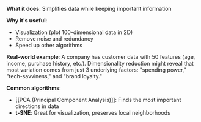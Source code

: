 **What it does**: Simplifies data while keeping important information

**Why it's useful**:

- Visualization (plot 100-dimensional data in 2D)
- Remove noise and redundancy
- Speed up other algorithms

**Real-world example**: A company has customer data with 50 features (age, income, purchase history, etc.). Dimensionality reduction might reveal that most variation comes from just 3 underlying factors: "spending power," "tech-savviness," and "brand loyalty."

**Common algorithms**:

- [[PCA (Principal Component Analysis)]]: Finds the most important directions in data
- **t-SNE**: Great for visualization, preserves local neighborhoods